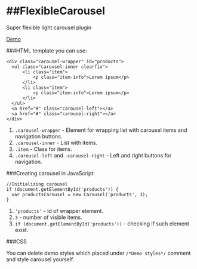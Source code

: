##FlexibleCarousel
================

Super flexible light carousel plugin

[Demo](http://codepen.io/anilkabobo/pen/cvdmF/)

###HTML template you can use:

```
<div class="carousel-wrapper" id="products">
  <ul class="carousel-inner clearfix">
      <li class="item">
          <p class="item-info">Lorem ipsum</p>
      </li>
      <li class="item">
          <p class="item-info">Lorem ipsum</p>
      </li>
  </ul>
  <a href="#" class="carousel-left"></a>
  <a href="#" class="carousel-right"></a>
</div>
```

1. `.carousel-wrapper` - Element for wrapping list with carousel items and navigation buttons.
2. `.carousel-inner` - List with items.
3. `.item` - Class for items.
4. `.carousel-left` and `.carousel-right` - Left and right buttons for navigation.


###Creating carousel in JavaScript:

```
//Initializing carousel
if (document.getElementById('products')) {
  var productsCarousel = new Carousel('products', 3);
}
```

1. `'products'` - Id of wrapper element.
2. `3` - number of visible items.
3. `if (document.getElementById('products'))` - checking if such element exist.


###CSS

You can delete demo styles which placed under `/*Demo styles*/` comment and style carousel yourself.
